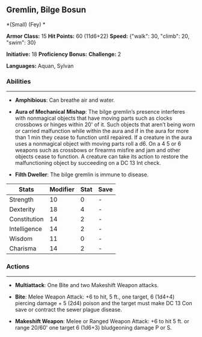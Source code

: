 ## Gremlin, Bilge Bosun
*(Small) (Fey) *

**Armor Class:** 15
**Hit Points:** 60 (11d6+22)
**Speed:** {"walk": 30, "climb": 20, "swim": 30}

**Initiative:** 18
**Proficiency Bonus:**
**Challenge:** 2

**Languages:** Aquan, Sylvan

### Abilities
 --- 
- **Amphibious**: Can breathe air and water.

- **Aura of Mechanical Mishap**: The bilge gremlin’s presence interferes with nonmagical objects that have moving parts such as clocks crossbows or hinges within 20' of it. Such objects that aren’t being worn or carried malfunction while within the aura and if in the aura for more than 1 min they cease to function until repaired. If a creature in the aura uses a nonmagical object with moving parts roll a d6. On a 4 5 or 6 weapons such as crossbows or firearms misfire and jam and other objects cease to function. A creature can take its action to restore the malfunctioning object by succeeding on a DC 13 Int check.

- **Filth Dweller**: The bilge gremlin is immune to disease.



| Stats | Modifier | Stat | Save
| ---- | ---- | ---- | ---- |
| Strength | 10 | 0 | - |
| Dexterity | 18 | 4 | - |
| Constitution | 14 | 2 | - |
| Intelligence | 14 | 2 | - |
| Wisdom | 11 | 0 | - |
| Charisma | 14 | 2 | - |

### Actions
 --- 
- **Multiattack**: One Bite and two Makeshift Weapon attacks.

- **Bite**: Melee Weapon Attack: +6 to hit, 5 ft., one target, 6 (1d4+4) piercing damage + 5 (2d4) poison and the target must make DC 13 Con save or contract the sewer plague disease.

- **Makeshift Weapon**: Melee or Ranged Weapon Attack: +6 to hit 5 ft. or range 20/60' one target 6 (1d6+3) bludgeoning damage P or S.

